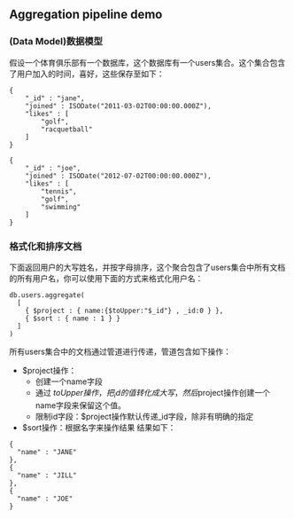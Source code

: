 ## Aggregation pipeline demo
### (Data Model)数据模型
假设一个体育俱乐部有一个数据库，这个数据库有一个users集合。这个集合包含了用户加入的时间，喜好，这些保存至如下：
```
{
    "_id" : "jane",
    "joined" : ISODate("2011-03-02T00:00:00.000Z"),
    "likes" : [ 
        "golf", 
        "racquetball"
    ]
}

{
    "_id" : "joe",
    "joined" : ISODate("2012-07-02T00:00:00.000Z"),
    "likes" : [ 
        "tennis", 
        "golf", 
        "swimming"
    ]
}
```
### 格式化和排序文档
下面返回用户的大写姓名，并按字母排序，这个聚合包含了users集合中所有文档的所有用户名，你可以使用下面的方式来格式化用户名：
```
db.users.aggregate(
  [
    { $project : { name:{$toUpper:"$_id"} , _id:0 } },
    { $sort : { name : 1 } }
  ]
)
```
所有users集合中的文档通过管道进行传递，管道包含如下操作：
*  $project操作：
   * 创建一个name字段
   * 通过 $toUpper操作，把_id的值转化成大写，然后$project操作创建一个name字段来保留这个值。
   * 限制id字段：$project操作默认传递_id字段，除非有明确的指定
* $sort操作：根据名字来操作结果
结果如下：
```
{
  "name" : "JANE"
},
{
  "name" : "JILL"
},
{
  "name" : "JOE"
}
```
